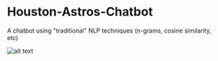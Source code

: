 # Houston-Astros-Chatbot
A chatbot using "traditional" NLP techniques (n-grams, cosine similarity, etc)

![alt text](http://url/to/img.png)
